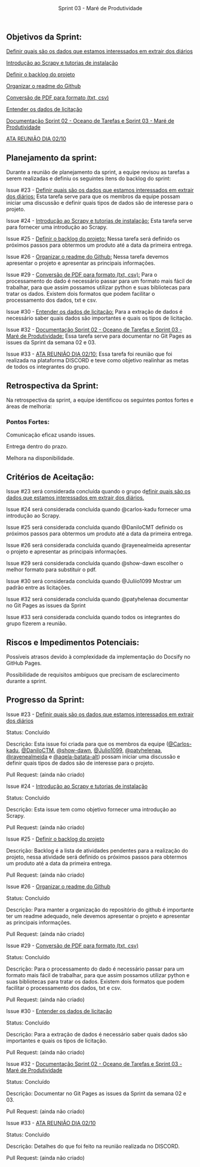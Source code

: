<header>
    Sprint 03 - Maré de Produtividade
</header>
<div class="doc-body">

## Objetivos da Sprint: 

[Definir quais são os dados que estamos interessados em extrair dos diários](https://github.com/unb-mds/2023-2-Squad04/issues/23) 

[Introdução ao Scrapy e tutorias de instalação](https://github.com/unb-mds/2023-2-Squad04/issues/24) 

[Definir o backlog do projeto](https://github.com/unb-mds/2023-2-Squad04/issues/25) 

[Organizar o readme do Github](https://github.com/unb-mds/2023-2-Squad04/issues/26) 

[Conversão de PDF para formato (txt, csv)](https://github.com/unb-mds/2023-2-Squad04/issues/29) 

[Entender os dados de licitação](https://github.com/unb-mds/2023-2-Squad04/issues/30) 

[Documentação Sprint 02 - Oceano de Tarefas e Sprint 03 - Maré de Produtividade](https://github.com/unb-mds/2023-2-Squad04/issues/32) 

[ATA REUNIÃO DIA 02/10](https://github.com/unb-mds/2023-2-Squad04/issues/33) 

  

## Planejamento da sprint: 

  

Durante a reunião de planejamento da sprint, a equipe revisou as tarefas a serem realizadas e definiu os seguintes itens do backlog do sprint: 

Issue #23 - [Definir quais são os dados que estamos interessados em extrair dos diários:](https://github.com/unb-mds/2023-2-Squad04/issues/23) Esta tarefa serve para que os membros da equipe possam iniciar uma discussão e definir quais tipos de dados são de interesse para o projeto. 

Issue #24 - [Introdução ao Scrapy e tutorias de instalação:](https://github.com/unb-mds/2023-2-Squad04/issues/24) Esta tarefa serve para fornecer uma introdução ao Scrapy. 

Issue #25 - [Definir o backlog do projeto:](https://github.com/unb-mds/2023-2-Squad04/issues/25) Nessa tarefa será definido os próximos passos para obtermos um produto até a data da primeira entrega. 

Issue #26 - [Organizar o readme do Github:](https://github.com/unb-mds/2023-2-Squad04/issues/26) Nessa tarefa devemos apresentar o projeto e apresentar as principais informações. 

Issue #29 - [Conversão de PDF para formato (txt, csv):](https://github.com/unb-mds/2023-2-Squad04/issues/29) Para o processamento do dado é necessário passar para um formato mais fácil de trabalhar, para que assim possamos utilizar python e suas bibliotecas para tratar os dados. Existem dois formatos que podem facilitar o processamento dos dados, txt e csv. 

 

Issue #30 - [Entender os dados de licitação:](https://github.com/unb-mds/2023-2-Squad04/issues/30) Para a extração de dados é necessário saber quais dados são importantes e quais os tipos de licitação. 

Issue #32 - [Documentação Sprint 02 - Oceano de Tarefas e Sprint 03 - Maré de Produtividade:](https://github.com/unb-mds/2023-2-Squad04/issues/32) Essa tarefa serve para documentar no Git Pages as issues da Sprint da semana 02 e 03. 

Issue #33 - [ATA REUNIÃO DIA 02/10:](https://github.com/unb-mds/2023-2-Squad04/issues/33) Essa tarefa foi reunião que foi realizada na plataforma DISCORD e teve como objetivo realinhar as metas de todos os integrantes do grupo. 

 

 

  

## Retrospectiva da Sprint:  

  

Na retrospectiva da sprint, a equipe identificou os seguintes pontos fortes e áreas de melhoria: 

  

### Pontos Fortes: 

  

Comunicação eficaz usando issues. 

Entrega dentro do prazo. 

Melhora na disponibilidade. 

 

## Critérios de Aceitação: 

  

Issue #23 será considerada concluída quando o grupo d[efinir quais são os dados que estamos interessados em extrair dos diários.](https://github.com/unb-mds/2023-2-Squad04/issues/23) 

Issue #24 será considerada concluída quando @carlos-kadu fornecer uma introdução ao Scrapy. 

Issue #25 será considerada concluída quando @DaniloCMT definido os próximos passos para obtermos um produto até a data da primeira entrega. 

Issue #26 será considerada concluída quando @rayenealmeida apresentar o projeto e apresentar as principais informações. 

Issue #29 será considerada concluída quando @show-dawn escolher o melhor formato para substituir o pdf. 

Issue #30 será considerada concluída quando @Juliio1099 Mostrar um padrão entre as licitações. 

Issue #32 será considerada concluída quando @patyhelenaa documentar no Git Pages as issues da Sprint 

Issue #33 será considerada concluída quando todos os integrantes do grupo fizerem a reunião. 

 

## Riscos e Impedimentos Potenciais: 

  

Possíveis atrasos devido à complexidade da implementação do Docsify no GitHub Pages. 

Possibilidade de requisitos ambíguos que precisam de esclarecimento durante a sprint. 

  

## Progresso da Sprint: 

  

Issue #23 - [Definir quais são os dados que estamos interessados em extrair dos diários](https://github.com/unb-mds/2023-2-Squad04/issues/23) 

Status: Concluído 

Descrição: Esta issue foi criada para que os membros da equipe ([@Carlos-kadu](https://github.com/Carlos-kadu), [@DaniloCTM](https://github.com/DaniloCTM), [@show-dawn](https://github.com/show-dawn), [@Julio1099](https://github.com/Julio1099), [@patyhelenaa](https://github.com/patyhelenaa), [@rayenealmeida](https://github.com/rayenealmeida) e [@aqela-batata-alt](https://github.com/aqela-batata-alt)) possam iniciar uma discussão e definir quais tipos de dados são de interesse para o projeto. 

Pull Request: (ainda não criado) 

  

Issue #24 - [Introdução ao Scrapy e tutorias de instalação](https://github.com/unb-mds/2023-2-Squad04/issues/24) 

Status: Concluído 

Descrição: Esta issue tem como objetivo fornecer uma introdução ao Scrapy. 

Pull Request: (ainda não criado) 

  

Issue #25 - [Definir o backlog do projeto](https://github.com/unb-mds/2023-2-Squad04/issues/25) 

Descrição: Backlog é a lista de atividades pendentes para a realização do projeto, nessa atividade será definido os próximos passos para obtermos um produto até a data da primeira entrega. 

Pull Request: (ainda não criado) 

  

Issue #26 - [Organizar o readme do Github](https://github.com/unb-mds/2023-2-Squad04/issues/26) 

Status: Concluído 

Descrição: Para manter a organização do repositório do github é importante ter um readme adequado, nele devemos apresentar o projeto e apresentar as principais informações. 

Pull Request: (ainda não criado) 

  

 

Issue #29 - [Conversão de PDF para formato (txt, csv)](https://github.com/unb-mds/2023-2-Squad04/issues/29) 

Status: Concluído 

Descrição: Para o processamento do dado é necessário passar para um formato mais fácil de trabalhar, para que assim possamos utilizar python e suas bibliotecas para tratar os dados. Existem dois formatos que podem facilitar o processamento dos dados, txt e csv. 

Pull Request: (ainda não criado) 

 

Issue #30 - [Entender os dados de licitação](https://github.com/unb-mds/2023-2-Squad04/issues/30) 

Status: Concluído 

Descrição: Para a extração de dados é necessário saber quais dados são importantes e quais os tipos de licitação.  

Pull Request: (ainda não criado) 

 

Issue #32 - [Documentação Sprint 02 - Oceano de Tarefas e Sprint 03 - Maré de Produtividade](https://github.com/unb-mds/2023-2-Squad04/issues/32) 

Status: Concluído 

Descrição: Documentar no Git Pages as issues da Sprint da semana 02 e 03. 

Pull Request: (ainda não criado) 
 
Issue #33 - [ATA REUNIÃO DIA 02/10](https://github.com/unb-mds/2023-2-Squad04/issues/33) 

Status: Concluído 

Descrição: Detalhes do que foi feito na reunião realizada no DISCORD. 

Pull Request: (ainda não criado)


<!-- ADD O CONTEÚDO ACIMA -->
</div>